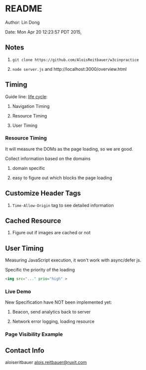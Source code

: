 # README

Author: Lin Dong

Date: Mon Apr 20 12:23:57 PDT 2015,

## Notes

1. `git clone https://github.com/AloisReitbauer/w3cinpractice`

2. `node server.js` and http://localhost:3000/overview.html

## Timing

Guide line: [life cycle](http://w3.org/TR/resource-timing/):

1. Navigation Timing

2. Resource Timing

3. User Timing

### Resource Timing

It will measure the DOMs as the page loading, so we are good.

Collect information based on the domains

1. domain specific

2. easy to figure out which blocks the page loading

## Customize Header Tags

1. `Time-Allow-Origin` tag to see detailed information

## Cached Resource

1. Figure out if images are cached or not

## User Timing

Measuring JavaScript execution, it won't work with async/defer js.

Specific the priority of the loading

```html
<img src="..." prio="high" >
```

### Live Demo

New Specification have NOT been implemented yet:

1. Beacon, send analytics back to server

2. Network error logging, loading resource


### Page Visibility Example

## Contact Info
aloiseritbauer
alois.reitbauer@ruxit.com

